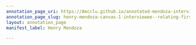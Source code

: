 ```yaml
---
annotation_page_uri: https://Amcclu.github.io/annotated-mendoza-interview/annotations/henry-mendoza-canvas-1-interviewee--relating-firsthand-experience--consideration--forthcomingness--body-language--nods-.json
annotation_page_slug: henry-mendoza-canvas-1-interviewee--relating-firsthand-experience--consideration--forthcomingness--body-language--nods-
layout: annotation_page
manifest_label: Henry Mendoza

---
```


